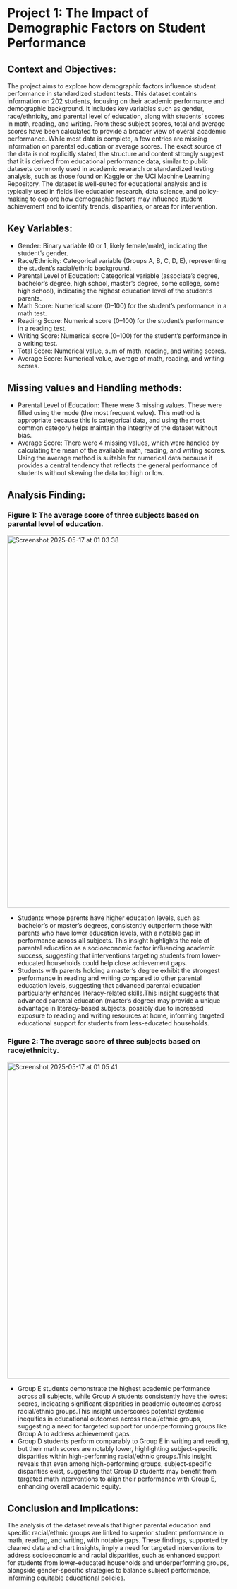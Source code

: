 # Project 1: The Impact of Demographic Factors on Student Performance
## Context and Objectives:
The project aims to explore how demographic factors influence student performance in standardized student tests. This dataset contains information on 202 students, focusing on their academic performance and demographic background. It includes key variables such as gender, race/ethnicity, and parental level of education, along with students’ scores in math, reading, and writing. From these subject scores, total and average scores have been calculated to provide a broader view of overall academic performance. While most data is complete, a few entries are missing information on parental education or average scores. The exact source of the data is not explicitly stated, the structure and content strongly suggest that it is derived from educational performance data, similar to public datasets commonly used in academic research or standardized testing analysis, such as those found on Kaggle or the UCI Machine Learning Repository. The dataset is well-suited for educational analysis and is typically used in fields like education research, data science, and policy-making to explore how demographic factors may influence student achievement and to identify trends, disparities, or areas for intervention.
## Key Variables: 
* Gender: Binary variable (0 or 1, likely female/male), indicating the student’s gender.
* Race/Ethnicity: Categorical variable (Groups A, B, C, D, E), representing the student’s racial/ethnic background.
* Parental Level of Education: Categorical variable (associate’s degree, bachelor’s degree, high school, master’s degree, some college, some high school), indicating the highest education level of the student’s parents.
* Math Score: Numerical score (0–100) for the student’s performance in a math test.
* Reading Score: Numerical score (0–100) for the student’s performance in a reading test.
* Writing Score: Numerical score (0–100) for the student’s performance in a writing test.
* Total Score: Numerical value, sum of math, reading, and writing scores.
* Average Score: Numerical value, average of math, reading, and writing scores. 
## Missing values and Handling methods: 
* Parental Level of Education: There were 3 missing values. These were filled using the mode (the most frequent value). This method is appropriate because this is categorical data, and using the most common category helps maintain the integrity of the dataset without bias.
* Average Score: There were 4 missing values, which were handled by calculating the mean of the available math, reading, and writing scores. Using the average method is suitable for numerical data because it provides a central tendency that reflects the general performance of students without skewing the data too high or low.

## Analysis Finding: 
### Figure 1: The average score of three subjects based on parental level of education. 


<img width="843" alt="Screenshot 2025-05-17 at 01 03 38" src="https://github.com/user-attachments/assets/4ebeff6a-09c9-43fe-80b7-bad135ffa9c9" />



* Students whose parents have higher education levels, such as bachelor’s or master’s degrees, consistently outperform those with parents who have lower education levels, with a notable gap in performance across all subjects. This insight highlights the role of parental education as a socioeconomic factor influencing academic success, suggesting that interventions targeting students from lower-educated households could help close achievement gaps.
* Students with parents holding a master’s degree exhibit the strongest performance in reading and writing compared to other parental education levels, suggesting that advanced parental education particularly enhances literacy-related skills.This insight suggests that advanced parental education (master’s degree) may provide a unique advantage in literacy-based subjects, possibly due to increased exposure to reading and writing resources at home, informing targeted educational support for students from less-educated households.
### Figure 2: The average score of three subjects based on race/ethnicity. 


<img width="716" alt="Screenshot 2025-05-17 at 01 05 41" src="https://github.com/user-attachments/assets/1b2b5af5-dcaf-4fec-939c-5fb7c6601b68" />

* Group E students demonstrate the highest academic performance across all subjects, while Group A students consistently have the lowest scores, indicating significant disparities in academic outcomes across racial/ethnic groups.This insight underscores potential systemic inequities in educational outcomes across racial/ethnic groups, suggesting a need for targeted support for underperforming groups like Group A to address achievement gaps.
* Group D students perform comparably to Group E in writing and reading, but their math scores are notably lower, highlighting subject-specific disparities within high-performing racial/ethnic groups.This insight reveals that even among high-performing groups, subject-specific disparities exist, suggesting that Group D students may benefit from targeted math interventions to align their performance with Group E, enhancing overall academic equity.
## Conclusion and Implications: 
The analysis of the dataset reveals that higher parental education and specific racial/ethnic groups are linked to superior student performance in math, reading, and writing, with notable gaps. These findings, supported by cleaned data and chart insights, imply a need for targeted interventions to address socioeconomic and racial disparities, such as enhanced support for students from lower-educated households and underperforming groups, alongside gender-specific strategies to balance subject performance, informing equitable educational policies.
